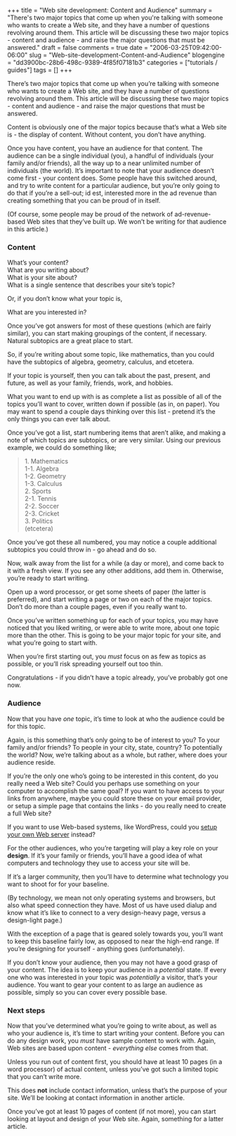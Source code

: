 +++
title = "Web site development: Content and Audience"
summary = "There's two major topics that come up when you're talking with someone who wants to create a Web site, and they have a number of questions revolving around them. This article will be discussing these two major topics - content and audience - and raise the major questions that must be answered."
draft = false
comments = true
date = "2006-03-25T09:42:00-06:00"
slug = "Web-site-development-Content-and-Audience"
blogengine = "dd3900bc-28b6-498c-9389-4f85f07181b3"
categories = ["tutorials / guides"]
tags = []
+++

<p>
There&rsquo;s two major topics that come up when you&rsquo;re talking with someone who wants to create a Web site, and they have a number of questions revolving around them.  This article will be discussing these two major topics - content and audience - and raise the major questions that must be answered.
</p>
<p>
Content is obviously one of the major topics because that&rsquo;s what a Web site is - the display of content.  Without content, you don&rsquo;t have anything.
</p>
<p>
Once you have content, you have an audience for that content.  The audience can be a single individual (you), a handful of individuals (your family and/or friends), all the way up to a near unlimited number of individuals (the world).  It&rsquo;s important to note that your audience doesn&rsquo;t come first - your content does.  Some people have this switched around, and try to write content for a particular audience, but you&rsquo;re only going to do that if you&rsquo;re a sell-out; id est, interested more in the ad revenue than creating something that you can be proud of in itself.
</p>
<p>
(Of course, some people may be proud of the network of ad-revenue-based Web sites that they&rsquo;ve built up.  We won&rsquo;t be writing for that audience in this article.)
</p>
<h3>Content</h3>
<p>
What&rsquo;s your content?<br />
What are you writing about?<br />
What is your site about?<br />
What is a single sentence that describes your site&rsquo;s topic?
</p>
<p>
Or, if you don&rsquo;t know what your topic is,
</p>
<p>
What are you interested in?
</p>
<p>
Once you&rsquo;ve got answers for most of these questions (which are fairly similar), you can start making groupings of the content, if necessary.  Natural subtopics are a great place to start.
</p>
<p>
So, if you&rsquo;re writing about some topic, like mathematics, than you could have the subtopics of algebra, geometry, calculus, and etcetera.
</p>
<p>
If your topic is yourself, then you can talk about the past, present, and future, as well as your family, friends, work, and hobbies.
</p>
<p>
What you want to end up with is as complete a list as possible of all of the topics you&rsquo;ll want to cover, written down if possible (as in, on paper).  You may want to spend a couple days thinking over this list - pretend it&rsquo;s the only things you can ever talk about.
</p>
<p>
Once you&rsquo;ve got a list, start numbering items that aren&rsquo;t alike, and making a note of which topics are subtopics, or are very similar.  Using our previous example, we could do something like;
</p>
<blockquote>
	<p>
	1. Mathematics<br />
	1-1. Algebra<br />
	1-2. Geometry<br />
	1-3. Calculus<br />
	2. Sports<br />
	2-1. Tennis<br />
	2-2. Soccer<br />
	2-3. Cricket<br />
	3. Politics<br />
	(etcetera)
	</p>
</blockquote>
<p>
Once you&rsquo;ve got these all numbered, you may notice a couple additional subtopics you could throw in - go ahead and do so.
</p>
<p>
Now, walk away from the list for a while (a day or more), and come back to it with a fresh view.  If you see any other additions, add them in.  Otherwise, you&rsquo;re ready to start writing.
</p>
<p>
Open up a word processor, or get some sheets of paper (the latter is preferred), and start writing a page or two on each of the major topics.  Don&rsquo;t do more than a couple pages, even if you really want to.
</p>
<p>
Once you&rsquo;ve written something up for each of your topics, you may have noticed that you liked writing, or were able to write more, about one topic more than the other.  This is going to be your major topic for your site, and what you&rsquo;re going to start with.
</p>
<p>
When you&rsquo;re first starting out, you <em>must</em> focus on as few as topics as possible, or you&rsquo;ll risk spreading yourself out too thin.
</p>
<p>
Congratulations - if you didn&rsquo;t have a topic already, you&rsquo;ve probably got one now.
</p>
<h3>Audience</h3>
<p>
Now that you have <em>one</em> topic, it&rsquo;s time to look at who the audience could be for this topic.
</p>
<p>
Again, is this something that&rsquo;s only going to be of interest to you?  To your family and/or friends?  To people in your city, state, country?  To potentially the world?  Now, we&rsquo;re talking about as a whole, but rather, where does your audience reside.
</p>
<p>
If you&rsquo;re the only one who&rsquo;s going to be interested in this content, do you really need a Web site?  Could you perhaps use something on your computer to accomplish the same goal?  If you want to have access to your links from anywhere, maybe you could store these on your email provider, or setup a simple page that contains the links - do you really need to create a full Web site?
</p>
<p>
If you want to use Web-based systems, like WordPress, could you <a href="http://strivinglife.com/local-apache-server/">setup your own Web server</a> instead?
</p>
<p>
For the other audiences, who you&rsquo;re targeting will play a key role on your <strong>design</strong>.  If it&rsquo;s your family or friends, you&rsquo;ll have a good idea of what computers and technology they use to access your site will be.
</p>
<p>
If it&rsquo;s a larger community, then you&rsquo;ll have to determine what technology you want to shoot for for your baseline.
</p>
<p>
(By technology, we mean not only operating systems and browsers, but also what speed connection they have.  Most of us have used dialup and know what it&rsquo;s like to connect to a very design-heavy page, versus a design-light page.)
</p>
<p>
With the exception of a page that is geared solely towards you, you&rsquo;ll want to keep this baseline fairly low, as opposed to near the high-end range.  If you&rsquo;re designing for yourself - anything goes (unfortunately).
</p>
<p>
If you don&rsquo;t know your audience, then you may not have a good grasp of your content.  The idea is to keep your audience in a <em>potential</em> state.  If every one who was interested in your topic was <em>potentially</em> a visitor, that&rsquo;s your audience.  You want to gear your content to as large an audience as possible, simply so you can cover every possible base.
</p>
<h3>Next steps</h3>
<p>
Now that you&rsquo;ve determined what you&rsquo;re going to write about, as well as who your audience is, it&rsquo;s time to start writing your content.  Before you can do any design work, you <em>must</em> have sample content to work with.  Again, Web sites are based upon content - <em>everything else</em> comes from that.
</p>
<p>
Unless you run out of content first, you should have at least 10 pages (in a word processor) of actual content, unless you&rsquo;ve got such a limited topic that you can&rsquo;t write more.
</p>
<p>
This does <strong>not</strong> include contact information, unless that&rsquo;s the purpose of your site.  We&rsquo;ll be looking at contact information in another article.
</p>
<p>
Once you&rsquo;ve got at least 10 pages of content (if not more), you can start looking at layout and design of your Web site.  Again, something for a latter article.
</p>

